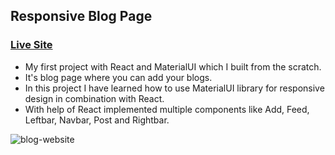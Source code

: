## Responsive Blog Page
### [Live Site](https://blog-m.netlify.app/)

- My first project with React and MaterialUI which I built from the scratch. 
- It's blog page where you can add your blogs.
- In this project I have learned how to use MaterialUI library for responsive design in combination with React.
- With help of React implemented multiple components like Add, Feed, Leftbar, Navbar, Post and Rightbar.

![blog-website](https://res.cloudinary.com/do5rzxmh3/image/upload/v1642793008/portfolio/Blog-git_dgnudr.png)

